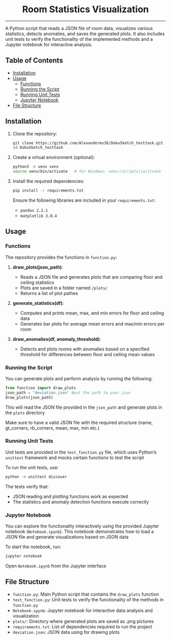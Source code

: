 <h1 align="center">Room Statistics Visualization</h1>

---

A Python script that reads a JSON file of room data, visualizes various statistics, detects anomalies, and saves the generated plots. It also includes unit tests to verify the functionality of the implemented methods and a Jupyter notebook for interactive analysis.

## Table of Contents
- [Installation](#installation)
- [Usage](#usage)
  - [Functions](#functions)
  - [Running the Script](#running-the-script)
  - [Running Unit Tests](#running-unit-tests)
  - [Jupyter Notebook](#jupyter-notebook)
- [File Structure](#file-structure)

## Installation

1. Clone the repository:
   ```bash
   git clone https://github.com/Alexanderms36/DokuSketch_testtask.git
   cd DokuSketch_testtask
   ```

2. Create a virtual environment (optional):
   ```bash
   python3 -m venv venv
   source venv/bin/activate   # for Windows: venv\\Scripts\\activate
   ```

3. Install the required dependencies:
   ```bash
   pip install -r requirements.txt
   ```

   Ensure the following libraries are included in your `requirements.txt`:
   - `pandas 2.2.1`
   - `matplotlib 3.8.4`

## Usage

### Functions

The repository provides the functions in `function.py`:

1. **draw_plots(json_path)**:
   - Reads a JSON file and generates plots that are comparing floor and ceiling statistics
   - Plots are saved in a folder named `/plots/`
   - Returns a list of plot pathes

2. **generate_statistics(df)**:
   - Computes and prints mean, max, and min errors for floor and ceiling data
   - Generates bar plots for average mean errors and max/min errors per room

3. **draw_anomalies(df, anomaly_threshold)**:
   - Detects and plots rooms with anomalies based on a specified threshold for differences between floor and ceiling mean values

### Running the Script

You can generate plots and perform analysis by running the following:

```py
from function import draw_plots
json_path = "deviation.json" #put the path to your json
draw_plots(json_path)
```

This will read the JSON file provided in the `json_path` and generate plots in the `plots` directory

Make sure to have a valid JSON file with the required structure (name, gt_corners, rb_corners, mean, max, min etc.)

### Running Unit Tests

Unit tests are provided in the `test_function.py` file, which uses Python’s `unittest` framework and mocks certain functions to test the script

To run the unit tests, use:

```bash
python -m unittest discover
```

The tests verify that:
- JSON reading and plotting functions work as expected
- The statistics and anomaly detection functions execute correctly

### Jupyter Notebook

You can explore the functionality interactively using the provided Jupyter notebook (`Notebook.ipynb`). This notebook demonstrates how to load a JSON file and generate visualizations based on JSON data

To start the notebook, run:

```bash
jupyter notebook
```

Open `Notebook.ipynb` from the Jupyter interface

## File Structure

- `function.py`: Main Python script that contains the `draw_plots` function
- `test_function.py`: Unit tests to verify the functionality of the methods in `function.py`
- `Notebook.ipynb`: Jupyter notebook for interactive data analysis and visualization
- `plots/`: Directory where generated plots are saved as .png pictures
- `requirements.txt`: List of dependencies required to run the project
- `deviation.json`: JSON data using for drawing plots
